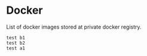 # Docker

List of docker images stored at private docker registry.

```
test b1
test b2
test a1
```
